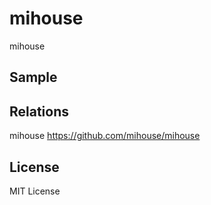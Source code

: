 mihouse
=======

mihouse


Sample
------



Relations
---------

mihouse https://github.com/mihouse/mihouse


License
-------

MIT License


